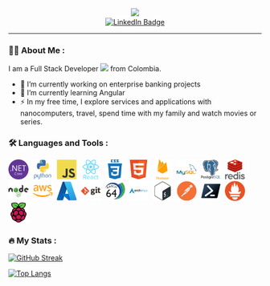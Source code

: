 <!-- Logo in center. -->
<div id="header" align="center">
  <img src="https://i.giphy.com/media/v1.Y2lkPTc5MGI3NjExaWViNzVmaG8wcWQzcmlwcWRseXV3azU2MGVndHUzdGNjcHY5NXl5aCZlcD12MV9pbnRlcm5hbF9naWZfYnlfaWQmY3Q9cw/0lfqHNZwWM1hOvJ9CX/giphy.gif" width="170"/>
</div>
<!-- Badges. -->
<div id="badges" align="center">
  <a href="https://www.linkedin.com/in/andres-david-navarro-de-la-hoz-541386219/">
    <img src="https://img.shields.io/badge/LinkedIn-blue?style=for-the-badge&logo=linkedin&logoColor=white" alt="LinkedIn Badge"/>
  </a>
</div>

---

### 👨‍💻 About Me :
I am a Full Stack Developer <img src="https://i.giphy.com/media/v1.Y2lkPTc5MGI3NjExbXM3ZHZtZnFoZ2l3eW41ZTl1MndiNXA2eDk2NTVtZ2g3cXJveXI3dyZlcD12MV9pbnRlcm5hbF9naWZfYnlfaWQmY3Q9cw/fkZukR450RQ1qnGaq9/giphy.gif" width="30"> from Colombia.
- :telescope: I’m currently working on enterprise banking projects
- :seedling: I’m currently learning Angular
- :zap: In my free time, I explore services and applications with nanocomputers, travel, spend time with my family and watch movies or series.

### :hammer_and_wrench: Languages and Tools :
<div>
  <img src="https://github.com/devicons/devicon/blob/master/icons/dotnetcore/dotnetcore-original.svg" title="DOTNET" **alt="DOTNET" width="40" height="40"/>&nbsp;
  <img src="https://github.com/devicons/devicon/blob/master/icons/python/python-original-wordmark.svg" title="Python" **alt="Python" width="40" height="40"/>&nbsp;
  <img src="https://github.com/devicons/devicon/blob/master/icons/javascript/javascript-original.svg" title="JavaScript" alt="JavaScript" width="40" height="40"/>&nbsp;
  <img src="https://github.com/devicons/devicon/blob/master/icons/react/react-original-wordmark.svg" title="React" alt="React" width="40" height="40"/>&nbsp;
  <img src="https://github.com/devicons/devicon/blob/master/icons/css3/css3-plain-wordmark.svg"  title="CSS3" alt="CSS" width="40" height="40"/>&nbsp;
  <img src="https://github.com/devicons/devicon/blob/master/icons/html5/html5-original.svg" title="HTML5" alt="HTML" width="40" height="40"/>&nbsp;
  <img src="https://github.com/devicons/devicon/blob/master/icons/firebase/firebase-plain-wordmark.svg" title="Firebase" alt="Firebase" width="40" height="40"/>&nbsp;
  <img src="https://github.com/devicons/devicon/blob/master/icons/mysql/mysql-original-wordmark.svg" title="MySQL"  alt="MySQL" width="40" height="40"/>&nbsp;
  <img src="https://github.com/devicons/devicon/blob/master/icons/postgresql/postgresql-original-wordmark.svg" title="Postgresql"  alt="Postgresql" width="40" height="40"/>&nbsp;
  <img src="https://github.com/devicons/devicon/blob/master/icons/redis/redis-original-wordmark.svg" title="Redis"  alt="Redis" width="40" height="40"/>&nbsp;
  <img src="https://github.com/devicons/devicon/blob/master/icons/nodejs/nodejs-original-wordmark.svg" title="NodeJS" alt="NodeJS" width="40" height="40"/>&nbsp;
  <img src="https://github.com/devicons/devicon/blob/master/icons/amazonwebservices/amazonwebservices-plain-wordmark.svg" title="AWS" alt="AWS" width="40" height="40"/>&nbsp;
  <img src="https://github.com/devicons/devicon/blob/master/icons/azure/azure-original.svg" title="AZURE" alt="AZURE" width="40" height="40"/>&nbsp;
  <img src="https://github.com/devicons/devicon/blob/master/icons/git/git-original-wordmark.svg" title="Git" **alt="Git" width="40" height="40"/>&nbsp;
  <img src="https://github.com/devicons/devicon/blob/master/icons/aarch64/aarch64-original.svg" title="AARCH64" **alt="AARCH64" width="40" height="40"/>&nbsp;
  <img src="https://github.com/devicons/devicon/blob/master/icons/archlinux/archlinux-original-wordmark.svg" title="ArchLinux" **alt="ArchLinux" width="40" height="40"/>&nbsp;
  <img src="https://github.com/devicons/devicon/blob/master/icons/bash/bash-original.svg" title="Bash" **alt="Bash" width="40" height="40"/>&nbsp;
  <img src="https://github.com/devicons/devicon/blob/master/icons/postman/postman-original.svg" title="Postman" **alt="Postman" width="40" height="40"/>&nbsp;
  <img src="https://github.com/devicons/devicon/blob/master/icons/powershell/powershell-original.svg" title="Powershell" **alt="Powershell" width="40" height="40"/>&nbsp;
  <img src="https://github.com/devicons/devicon/blob/master/icons/prometheus/prometheus-original.svg" title="Prometheus" **alt="Prometheus" width="40" height="40"/>&nbsp;
  <img src="https://github.com/devicons/devicon/blob/master/icons/raspberrypi/raspberrypi-original.svg" title="Raspberrypi" **alt="Raspberrypi" width="40" height="40"/>&nbsp;
</div>

### :fire: My Stats :
[![GitHub Streak](https://github-readme-streak-stats.herokuapp.com?user=eldelahoz&theme=tokyonight)](https://git.io/streak-stats)

[![Top Langs](https://github-readme-stats.vercel.app/api/top-langs/?username=eldelahoz&layout=compact&theme=tokyonight)](https://github.com/anuraghazra/github-readme-stats)

<!--
**eldelahoz/eldelahoz** is a ✨ _special_ ✨ repository because its `README.md` (this file) appears on your GitHub profile.

Here are some ideas to get you started:

- 🔭 I’m currently working on ...
- 🌱 I’m currently learning ...
- 👯 I’m looking to collaborate on ...
- 🤔 I’m looking for help with ...
- 💬 Ask me about ...
- 📫 How to reach me: ...
- 😄 Pronouns: ...
- ⚡ Fun fact: ...
-->
